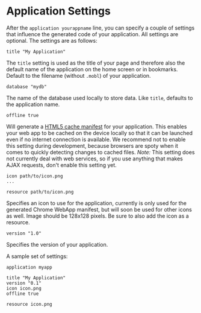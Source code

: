 Application Settings
====================

After the `application yourappname` line, you can specify a couple of
settings that influence the generated code of your application. All
settings are optional. The settings are as follows:

    title "My Application"

The `title` setting is used as the title of your page and therefore
also the default name of the application on the home screen or in
bookmarks. Default to the filename (without `.mobl`) of your application.

    database "mydb"

The name of the database used locally to store data. Like `title`,
defaults to the application name.

    offline true

Will generate a [HTML5 cache
manifest](http://www.w3.org/TR/html5/offline.html) for your
application. This enables your web app to be cached on the device
locally so that it can be launched even if no internet connection is
available. We recommend not to enable this setting during development,
because browsers are spoty when it comes to quickly detecting changes
to cached files. _Note:_ This setting does not currently deal with web
services, so if you use anything that makes AJAX requests, don't enable
this setting yet.

    icon path/to/icon.png
    ...

    resource path/to/icon.png

Specifies an icon to use for the application, currently is only used
for the generated Chrome WebApp manifest, but will soon be used for
other icons as well. Image should be 128x128 pixels. Be sure to also
add the icon as a resource.

    version "1.0"

Specifies the version of your application.

A sample set of settings:

    application myapp

    title "My Application"
    version "0.1"
    icon icon.png
    offline true

    resource icon.png
